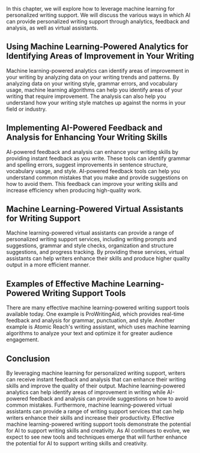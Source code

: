 
In this chapter, we will explore how to leverage machine learning for personalized writing support. We will discuss the various ways in which AI can provide personalized writing support through analytics, feedback and analysis, as well as virtual assistants.

Using Machine Learning-Powered Analytics for Identifying Areas of Improvement in Your Writing
---------------------------------------------------------------------------------------------

Machine learning-powered analytics can identify areas of improvement in your writing by analyzing data on your writing trends and patterns. By analyzing data on your writing style, grammar errors, and vocabulary usage, machine learning algorithms can help you identify areas of your writing that require improvement. The analysis can also help you understand how your writing style matches up against the norms in your field or industry.

Implementing AI-Powered Feedback and Analysis for Enhancing Your Writing Skills
-------------------------------------------------------------------------------

AI-powered feedback and analysis can enhance your writing skills by providing instant feedback as you write. These tools can identify grammar and spelling errors, suggest improvements in sentence structure, vocabulary usage, and style. AI-powered feedback tools can help you understand common mistakes that you make and provide suggestions on how to avoid them. This feedback can improve your writing skills and increase efficiency when producing high-quality work.

Machine Learning-Powered Virtual Assistants for Writing Support
---------------------------------------------------------------

Machine learning-powered virtual assistants can provide a range of personalized writing support services, including writing prompts and suggestions, grammar and style checks, organization and structure suggestions, and progress tracking. By providing these services, virtual assistants can help writers enhance their skills and produce higher quality output in a more efficient manner.

Examples of Effective Machine Learning-Powered Writing Support Tools
--------------------------------------------------------------------

There are many effective machine learning-powered writing support tools available today. One example is ProWritingAid, which provides real-time feedback and analysis for grammar, punctuation, and style. Another example is Atomic Reach's writing assistant, which uses machine learning algorithms to analyze your text and optimize it for greater audience engagement.

Conclusion
----------

By leveraging machine learning for personalized writing support, writers can receive instant feedback and analysis that can enhance their writing skills and improve the quality of their output. Machine learning-powered analytics can help identify areas of improvement in writing while AI-powered feedback and analysis can provide suggestions on how to avoid common mistakes. Furthermore, machine learning-powered virtual assistants can provide a range of writing support services that can help writers enhance their skills and increase their productivity. Effective machine learning-powered writing support tools demonstrate the potential for AI to support writing skills and creativity. As AI continues to evolve, we expect to see new tools and techniques emerge that will further enhance the potential for AI to support writing skills and creativity.

